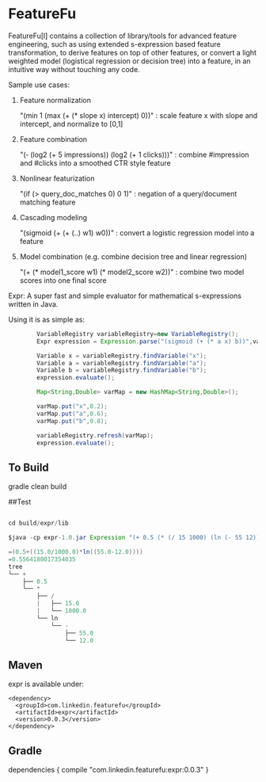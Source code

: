 FeatureFu
======

FeatureFu[l] contains a collection of library/tools for advanced feature engineering, such as using extended s-expression based feature transformation, to derive features on top of other features, or convert a light weighted model (logistical regression or decision tree) into a feature, in an intuitive way without touching any code.

Sample use cases:

1. Feature normalization

    "(min 1 (max (+ (* slope x) intercept) 0))" : scale feature x with slope and intercept, and normalize to [0,1]

2. Feature combination

   "(‐ (log2 (+ 5 impressions)) (log2 (+ 1 clicks)))" : combine #impression and #clicks into a smoothed CTR style feature

3. Nonlinear featurization

   "(if (> query_doc_matches 0) 0 1)" : negation of a query/document matching feature

4. Cascading modeling

   "(sigmoid (+ (+ (..) w1) w0))"  : convert a logistic regression model into a feature

5. Model combination (e.g. combine decision tree and linear regression)

    "(+ (* model1_score w1) (* model2_score w2))" : combine two model scores into one final score

Expr: A super fast and simple evaluator for mathematical s-expressions written in Java.

Using it is as simple as:

```java
        VariableRegistry variableRegistry=new VariableRegistry();
        Expr expression = Expression.parse("(sigmoid (+ (* a x) b))",variableRegistry);

        Variable x = variableRegistry.findVariable("x");
        Variable a = variableRegistry.findVariable("a");
        Variable b = variableRegistry.findVariable("b");
        expression.evaluate();

        Map<String,Double> varMap = new HashMap<String,Double>();

        varMap.put("x",0.2);
        varMap.put("a",0.6);
        varMap.put("b",0.8);

        variableRegistry.refresh(varMap);
        expression.evaluate();
```


## To Build
  
  gradle clean build

##Test 
 
 
```java

cd build/expr/lib

$java -cp expr-1.0.jar Expression "(+ 0.5 (* (/ 15 1000) (ln (- 55 12))))"

=(0.5+((15.0/1000.0)*ln((55.0-12.0))))
=0.5564180017354035
tree
└── +
    ├── 0.5
    └── *
        ├── /
        |   ├── 15.0
        |   └── 1000.0
        └── ln
            └── -
                ├── 55.0
                └── 12.0

```

## Maven

expr is available under:

    <dependency>
      <groupId>com.linkedin.featurefu</groupId>
      <artifactId>expr</artifactId>
      <version>0.0.3</version>
    </dependency>

## Gradle

  dependencies {
    compile "com.linkedin.featurefu:expr:0.0.3"
  }